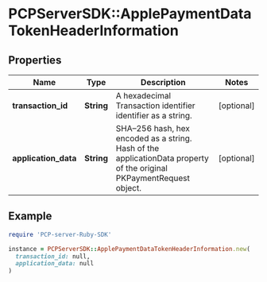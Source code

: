 # PCPServerSDK::ApplePaymentDataTokenHeaderInformation

## Properties

| Name | Type | Description | Notes |
| ---- | ---- | ----------- | ----- |
| **transaction_id** | **String** | A hexadecimal Transaction identifier identifier as a string. | [optional] |
| **application_data** | **String** | SHA–256 hash, hex encoded as a string. Hash of the applicationData property of the original PKPaymentRequest object. | [optional] |

## Example

```ruby
require 'PCP-server-Ruby-SDK'

instance = PCPServerSDK::ApplePaymentDataTokenHeaderInformation.new(
  transaction_id: null,
  application_data: null
)
```

